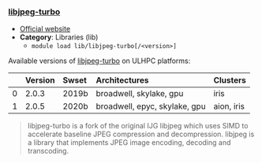 ### [libjpeg-turbo](https://sourceforge.net/projects/libjpeg-turbo/)

* [Official website](https://sourceforge.net/projects/libjpeg-turbo/)
* __Category__: Libraries (lib)
    -  `module load lib/libjpeg-turbo[/<version>]`

Available versions of [libjpeg-turbo](https://sourceforge.net/projects/libjpeg-turbo/) on ULHPC platforms:

|    | Version   | Swset   | Architectures                 | Clusters   |
|---:|:----------|:--------|:------------------------------|:-----------|
|  0 | 2.0.3     | 2019b   | broadwell, skylake, gpu       | iris       |
|  1 | 2.0.5     | 2020b   | broadwell, epyc, skylake, gpu | aion, iris |

> libjpeg-turbo is a fork of the original IJG libjpeg which uses SIMD to accelerate baseline JPEG compression and decompression. libjpeg is a library that implements JPEG image encoding, decoding and transcoding.
